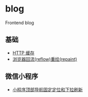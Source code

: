# blog
Frontend blog

## 基础
- [HTTP 缓存](https://github.com/ongw20/blog/issues/1)
- [浏览器回流(reflow)重绘(repaint)](https://github.com/ongw20/blog/issues/3)

## 微信小程序
- [小程序顶部导航固定定位和下拉刷新](https://github.com/ongw20/blog/issues/2)
